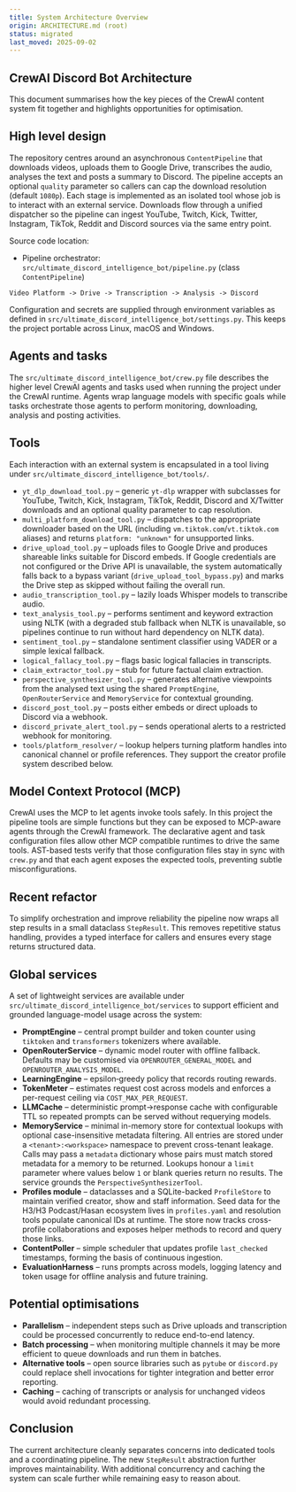 ```yaml
---
title: System Architecture Overview
origin: ARCHITECTURE.md (root)
status: migrated
last_moved: 2025-09-02
---
```


<!-- Original file relocated from repository root during documentation restructure. -->

## CrewAI Discord Bot Architecture

This document summarises how the key pieces of the CrewAI content system fit
together and highlights opportunities for optimisation.

## High level design

The repository centres around an asynchronous `ContentPipeline` that downloads
videos, uploads them to Google Drive, transcribes the audio, analyses the text
and posts a summary to Discord.  The pipeline accepts an optional `quality`
parameter so callers can cap the download resolution (default `1080p`). Each
stage is implemented as an isolated tool whose job is to interact with an
external service.  Downloads flow through a unified dispatcher so the pipeline
can ingest YouTube, Twitch, Kick, Twitter, Instagram, TikTok, Reddit and
Discord sources via the same entry point.

Source code location:

- Pipeline orchestrator: `src/ultimate_discord_intelligence_bot/pipeline.py` (class `ContentPipeline`)

```text
Video Platform -> Drive -> Transcription -> Analysis -> Discord
```

Configuration and secrets are supplied through environment variables as defined
in `src/ultimate_discord_intelligence_bot/settings.py`.  This keeps the project portable across Linux, macOS and
Windows.

## Agents and tasks

The `src/ultimate_discord_intelligence_bot/crew.py` file describes the higher level
CrewAI agents and tasks used when running the project under the CrewAI runtime.
Agents wrap language models with specific goals while tasks orchestrate those
agents to perform monitoring, downloading, analysis and posting activities.

## Tools

Each interaction with an external system is encapsulated in a tool living under
`src/ultimate_discord_intelligence_bot/tools/`.

- `yt_dlp_download_tool.py` – generic `yt-dlp` wrapper with subclasses for
  YouTube, Twitch, Kick, Instagram, TikTok, Reddit, Discord and X/Twitter downloads and an
  optional quality parameter to cap resolution.
- `multi_platform_download_tool.py` – dispatches to the appropriate downloader
  based on the URL (including `vm.tiktok.com`/`vt.tiktok.com` aliases) and
  returns `platform: "unknown"` for unsupported links.
- `drive_upload_tool.py` – uploads files to Google Drive and produces shareable
  links suitable for Discord embeds. If Google credentials are not configured or
  the Drive API is unavailable, the system automatically falls back to a bypass
  variant (`drive_upload_tool_bypass.py`) and marks the Drive step as skipped
  without failing the overall run.
- `audio_transcription_tool.py` – lazily loads Whisper models to transcribe
  audio.
- `text_analysis_tool.py` – performs sentiment and keyword extraction using
  NLTK (with a degraded stub fallback when NLTK is unavailable, so pipelines
  continue to run without hard dependency on NLTK data).
- `sentiment_tool.py` – standalone sentiment classifier using VADER or a
  simple lexical fallback.
- `logical_fallacy_tool.py` – flags basic logical fallacies in transcripts.
- `claim_extractor_tool.py` – stub for future factual claim extraction.
- `perspective_synthesizer_tool.py` – generates alternative viewpoints from the
  analysed text using the shared `PromptEngine`, `OpenRouterService` and
  `MemoryService` for contextual grounding.
- `discord_post_tool.py` – posts either embeds or direct uploads to Discord via a
  webhook.
- `discord_private_alert_tool.py` – sends operational alerts to a restricted
  webhook for monitoring.
- `tools/platform_resolver/` – lookup helpers turning platform handles into
  canonical channel or profile references. They support the creator profile
  system described below.

## Model Context Protocol (MCP)

CrewAI uses the MCP to let agents invoke tools safely.  In this project the
pipeline tools are simple functions but they can be exposed to MCP-aware agents
through the CrewAI framework.  The declarative agent and task configuration files
allow other MCP compatible runtimes to drive the same tools.
AST-based tests verify that those configuration files stay in sync with
`crew.py` and that each agent exposes the expected tools, preventing subtle
misconfigurations.

## Recent refactor

To simplify orchestration and improve reliability the pipeline now wraps all
step results in a small dataclass `StepResult`.  This removes repetitive status
handling, provides a typed interface for callers and ensures every stage returns
structured data.

## Global services

A set of lightweight services are available under
`src/ultimate_discord_intelligence_bot/services` to support efficient and grounded
language-model usage across the system:

- **PromptEngine** – central prompt builder and token counter using
  `tiktoken` and `transformers` tokenizers where available.
- **OpenRouterService** – dynamic model router with offline fallback.
  Defaults may be customised via `OPENROUTER_GENERAL_MODEL` and
  `OPENROUTER_ANALYSIS_MODEL`.
- **LearningEngine** – epsilon‑greedy policy that records routing rewards.
- **TokenMeter** – estimates request cost across models and enforces a
  per-request ceiling via `COST_MAX_PER_REQUEST`.
- **LLMCache** – deterministic prompt→response cache with configurable TTL so
repeated prompts can be served without requerying models.
- **MemoryService** – minimal in-memory store for contextual lookups with
  optional case-insensitive metadata filtering. All entries are stored under a
  `<tenant>:<workspace>` namespace to prevent cross-tenant leakage. Calls may
  pass a `metadata` dictionary whose pairs must match stored metadata for a
  memory to be returned. Lookups honour a `limit` parameter where values below
  `1` or blank queries return no results. The service grounds the
  `PerspectiveSynthesizerTool`.
- **Profiles module** – dataclasses and a SQLite-backed `ProfileStore` to
  maintain verified creator, show and staff information. Seed data for the
  H3/H3 Podcast/Hasan ecosystem lives in `profiles.yaml` and resolution tools
  populate canonical IDs at runtime. The store now tracks cross-profile
  collaborations and exposes helper methods to record and query those links.
- **ContentPoller** – simple scheduler that updates profile `last_checked`
  timestamps, forming the basis of continuous ingestion.
- **EvaluationHarness** – runs prompts across models, logging latency and
  token usage for offline analysis and future training.

## Potential optimisations

- **Parallelism** – independent steps such as Drive uploads and transcription
  could be processed concurrently to reduce end-to-end latency.
- **Batch processing** – when monitoring multiple channels it may be more
  efficient to queue downloads and run them in batches.
- **Alternative tools** – open source libraries such as `pytube` or `discord.py`
  could replace shell invocations for tighter integration and better error
  reporting.
- **Caching** – caching of transcripts or analysis for unchanged videos would
  avoid redundant processing.

## Conclusion

The current architecture cleanly separates concerns into dedicated tools and a
coordinating pipeline.  The new `StepResult` abstraction further improves
maintainability.  With additional concurrency and caching the system can scale
further while remaining easy to reason about.
